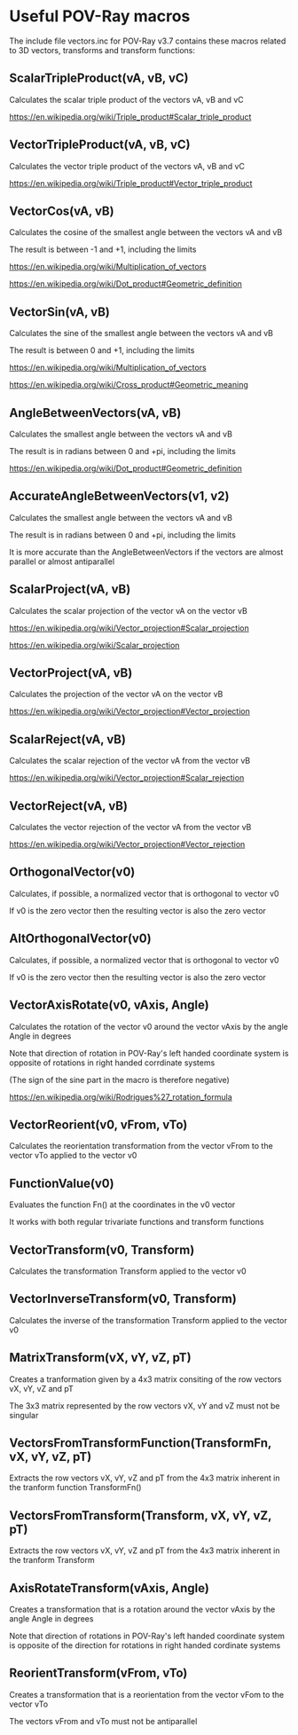 # Useful POV-Ray macros

The include file vectors.inc for POV-Ray v3.7 contains these macros related to 3D vectors, transforms and transform functions:

## ScalarTripleProduct(vA, vB, vC)

Calculates the scalar triple product of the vectors vA, vB and vC

https://en.wikipedia.org/wiki/Triple_product#Scalar_triple_product

## VectorTripleProduct(vA, vB, vC)

Calculates the vector triple product of the vectors vA, vB and vC

https://en.wikipedia.org/wiki/Triple_product#Vector_triple_product

## VectorCos(vA, vB)

Calculates the cosine of the smallest angle between the vectors vA and vB

The result is between -1 and +1, including the limits

https://en.wikipedia.org/wiki/Multiplication_of_vectors

https://en.wikipedia.org/wiki/Dot_product#Geometric_definition

## VectorSin(vA, vB)

Calculates the sine of the smallest angle between the vectors vA and vB

The result is between 0 and +1, including the limits

https://en.wikipedia.org/wiki/Multiplication_of_vectors

https://en.wikipedia.org/wiki/Cross_product#Geometric_meaning

## AngleBetweenVectors(vA, vB)

Calculates the smallest angle between the vectors vA and vB

The result is in radians between 0 and +pi, including the limits

https://en.wikipedia.org/wiki/Dot_product#Geometric_definition

## AccurateAngleBetweenVectors(v1, v2)

Calculates the smallest angle between the vectors vA and vB

The result is in radians between 0 and +pi, including the limits

It is more accurate than the AngleBetweenVectors if the vectors are almost parallel or almost antiparallel

## ScalarProject(vA, vB)

Calculates the scalar projection of the vector vA on the vector vB

https://en.wikipedia.org/wiki/Vector_projection#Scalar_projection

https://en.wikipedia.org/wiki/Scalar_projection

## VectorProject(vA, vB)

Calculates the projection of the vector vA on the vector vB

https://en.wikipedia.org/wiki/Vector_projection#Vector_projection

## ScalarReject(vA, vB)

Calculates the scalar rejection of the vector vA from the vector vB

https://en.wikipedia.org/wiki/Vector_projection#Scalar_rejection

## VectorReject(vA, vB)

Calculates the vector rejection of the vector vA from the vector vB

https://en.wikipedia.org/wiki/Vector_projection#Vector_rejection

## OrthogonalVector(v0)

Calculates, if possible, a normalized vector that is orthogonal to vector v0

If v0 is the zero vector then the resulting vector is also the zero vector

## AltOrthogonalVector(v0)

Calculates, if possible, a normalized vector that is orthogonal to vector v0

If v0 is the zero vector then the resulting vector is also the zero vector

## VectorAxisRotate(v0, vAxis, Angle)

Calculates the rotation of the vector v0 around the vector vAxis by the angle Angle in degrees

Note that direction of rotation in POV-Ray's left handed coordinate system is opposite of rotations in right handed corrdinate systems

(The sign of the sine part in the macro is therefore negative)

https://en.wikipedia.org/wiki/Rodrigues%27_rotation_formula

## VectorReorient(v0, vFrom, vTo)

Calculates the reorientation transformation from the vector vFrom to the vector vTo applied to the vector v0

## FunctionValue(v0)

Evaluates the function Fn() at the coordinates in the v0 vector

It works with both regular trivariate functions and transform functions

## VectorTransform(v0, Transform)

Calculates the transformation Transform applied to the vector v0

## VectorInverseTransform(v0, Transform)

Calculates the inverse of the transformation Transform applied to the vector v0

## MatrixTransform(vX, vY, vZ, pT)

Creates a tranformation given by a 4x3 matrix consiting of the row vectors vX, vY, vZ and pT

The 3x3 matrix represented by the row vectors vX, vY and vZ must not be singular

## VectorsFromTransformFunction(TransformFn, vX, vY, vZ, pT)

Extracts the row vectors vX, vY, vZ and pT from the 4x3 matrix inherent in the tranform function TransformFn()

## VectorsFromTransform(Transform, vX, vY, vZ, pT)

Extracts the row vectors vX, vY, vZ and pT from the 4x3 matrix inherent in the tranform Transform

## AxisRotateTransform(vAxis, Angle)

Creates a transformation that is a rotation around the vector vAxis by the angle Angle in degrees

Note that direction of rotations in POV-Ray's left handed coordinate system is opposite of the direction for rotations in right handed cordinate systems

## ReorientTransform(vFrom, vTo)

Creates a transformation that is a reorientation from the vector vFom to the vector vTo

The vectors vFrom and vTo must not be antiparallel
